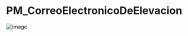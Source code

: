 # PM_CorreoElectronicoDeElevacion

![image](https://user-images.githubusercontent.com/104856701/212368001-74418244-c050-47b4-bb85-ce02fbab52a1.png)
